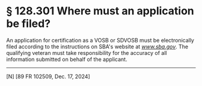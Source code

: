 # § 128.301   Where must an application be filed?

An application for certification as a VOSB or SDVOSB must be electronically filed according to the instructions on SBA's website at *www.sba.gov*. The qualifying veteran must take responsibility for the accuracy of all information submitted on behalf of the applicant.



---

[N] [89 FR 102509, Dec. 17, 2024]







